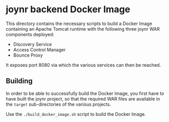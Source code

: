 # joynr backend Docker Image

This directory contains the necessary scripts to build a Docker Image
containing an Apache Tomcat runtime with the following three joynr
WAR components deployed:

* Discovery Service
* Access Control Manager
* Bounce Proxy

It exposes port 8080 via which the various services can then be reached.


## Building

In order to be able to successfully build the Docker Image, you first have
to have built the joynr project, so that the required WAR files are
available in the `target` sub-directories of the various projects.

Use the `./build_docker_image.sh` script to build the Docker Image.
